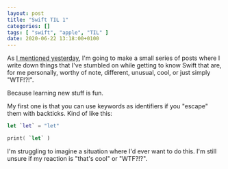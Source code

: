 ```yaml
---
layout: post
title: "Swift TIL 1"
categories: []
tags: [ "swift", "apple", "TIL" ]
date: 2020-06-22 13:18:00+0100
---
```


As [I mentioned
yesterday](/2020/06/21/a-second-attempt-to-learn-swift.html),
I'm going to make a small series of posts where I write down things that
I've stumbled on while getting to know Swift that are, for me personally,
worthy of note, different, unusual, cool, or just simply "WTF!?!".

Because learning new stuff is fun.

My first one is that you can use keywords as identifiers if you "escape"
them with backticks. Kind of like this:

```swift
let `let` = "let"

print( `let` )
```

I'm struggling to imagine a situation where I'd ever want to do this. I'm
still unsure if my reaction is "that's cool" or "WTF?!?".

[//]: # (2020-06-22-swift-til-1.md ends here)
